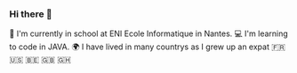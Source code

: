 ### Hi there 👋

🎒 I'm currently in school at ENI Ecole Informatique in Nantes. 
💻 I'm learning to code in JAVA.
🌍 I have lived in many countrys as I grew up an expat 🇫🇷 🇺🇸 🇧🇪 🇬🇧 🇬🇭

